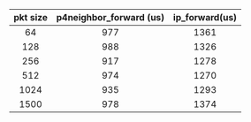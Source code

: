 |pkt size| p4neighbor_forward (us) | ip_forward(us) | 
| :----: | :----: | :----: |
|64| 977 | 1361|
|128| 988 | 1326|
|256| 917 | 1278|
|512| 974 | 1270|
|1024| 935 | 1293|
|1500| 978 | 1374|
